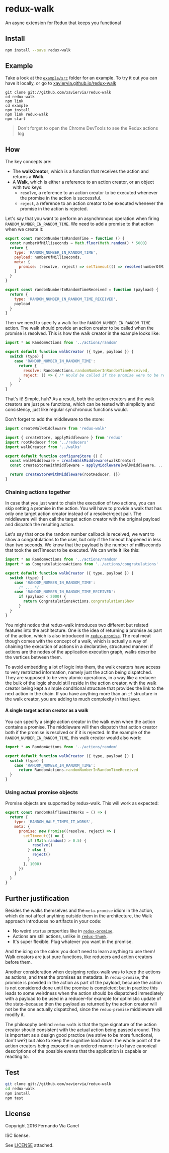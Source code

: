 # redux-walk

An async extension for Redux that keeps you functional

## Install

```sh
npm install --save redux-walk
```

## Example

Take a look at the [`example/src`](https://github.com/xaviervia/redux-walk/tree/master/example/src) folder for an example. To try it out you can have it locally, or go to [xaviervia.github.io/redux-walk](http://xaviervia.github.io/redux-walk/)

```
git clone git://github.com/xaviervia/redux-walk
cd redux-walk
npm link
cd example
npm install
npm link redux-walk
npm start
```

> Don't forget to open the Chrome DevTools to see the Redux actions log

## How

The key concepts are:

- The **walkCreator**, which is a function that receives the action and returns a **Walk**.
- A **Walk**, which is either a reference to an action creator, or an object with two keys:
  - `resolve`, a reference to an action creator to be executed whenever the promise in the action is successful.
  - `reject`, a reference to an action creator to be executed whenever the promise in the action is rejected.

Let's say that you want to perform an asynchronous operation when firing `RANDOM_NUMBER_IN_RANDOM_TIME`. We need to add a promise to that action when we create it:


```js
export const randomNumberInRandomTime = function () {
  const numberOfMilliseconds = Math.floor(Math.random() * 5000)
  return {
    type: 'RANDOM_NUMBER_IN_RANDOM_TIME',
    payload: numberOfMilliseconds,
    meta: {
      promise: (resolve, reject) => setTimeout(() => resolve(numberOfMilliseconds), numberOfMilliseconds)
    }
  }
}

export const randomNumberInRandomTimeReceived = function (payload) {
  return {
    type: 'RANDOM_NUMBER_IN_RANDOM_TIME_RECEIVED',
    payload
  }
}
```

Then we need to specify a walk for the `RANDOM_NUMBER_IN_RANDOM_TIME` action. The walk should provide an action creator to be called when the promise is resolved. This is how the walk creator in the example looks like:

```js
import * as RandomActions from '../actions/random'

export default function walkCreator ({ type, payload }) {
  switch (type) {
    case 'RANDOM_NUMBER_IN_RANDOM_TIME':
      return {
        resolve: RandomActions.randomNumberInRandomTimeReceived,
        reject: () => { /* Would be called if the promise were to be rejected */ }
      }
  }
}
```

That's it! Simple, huh? As a result, both the action creators and the walk creators are just pure functions, which can be tested with simplicity and consistency, just like regular synchronous functions would.

Don't forget to add the middleware to the store:

```js
import createWalkMiddleware from 'redux-walk'

import { createStore, applyMiddleware } from 'redux'
import rootReducer from '../reducers'
import walkCreator from '../walks'

export default function configureStore () {
  const walkMiddleware = createWalkMiddleware(walkCreator)
  const createStoreWithMiddleware = applyMiddleware(walkMiddleware, ...middlewares)(createStore)

  return createStoreWithMiddleware(rootReducer, {})
}
```

### Chaining actions together

In case that you just want to chain the execution of two actions, you can skip setting a promise in the action. You will have to provide a walk that has only one target action creator instead of a resolve/reject pair. The middleware will then call the target action creator with the original payload and dispatch the resulting action.

Let's say that once the random number callback is received, we want to show a congratulations to the user, but only if the timeout happened in less than two seconds. We know that the payload is the number of milliseconds that took the setTimeout to be executed. We can write it like this:

```js
import * as RandomActions from '../actions/random'
import * as CongratulationsActions from '../actions/congratulations'

export default function walkCreator ({ type, payload }) {
  switch (type) {
    case 'RANDOM_NUMBER_IN_RANDOM_TIME':
      /* ... */
    case 'RANDOM_NUMBER_IN_RANDOM_TIME_RECEIVED':
      if (payload < 2000) {
        return CongratulationsActions.congratulationsShow
      }
  }
}
```

You might notice that redux-walk introduces two different but related features into the architecture. One is the idea of returning a promise as part of the action, which is also introduced in [`redux-promise`](https://www.npmjs.com/package/redux-promise). The real meat though comes with the concept of a walk, which is actually a way of chaining the execution of actions in a declarative, structured manner: if actions are the nodes of the application execution graph, walks describe the vertices between them.

To avoid embedding a lot of logic into them, the walk creators have access to very restricted information, namely  just the action being dispatched. They are supposed to be very atomic operations, in a way like a reducer: the bulk of the logic should still reside in the action creator, with the walk creator being kept a simple conditional structure that provides the link to the next action in the chain. If you have anything more than an `if` structure in the walk creator, you are adding to much complexity in that layer.

#### A single target action creator as a walk

You can specify a single action creator in the walk even when the action contains a promise. The middleware will then dispatch that action creator both if the promise is resolved or if it is rejected. In the example of the `RANDOM_NUMBER_IN_RANDOM_TIME`, this walk creator would also work:

```js
import * as RandomActions from '../actions/random'

export default function walkCreator ({ type, payload }) {
  switch (type) {
    case 'RANDOM_NUMBER_IN_RANDOM_TIME':
      return RandomActions.randomNumberInRandomTimeReceived
  }
}
```

### Using actual promise objects

Promise objects are supported by redux-walk. This will work as expected:

```js
export const randomHalfTimesItWorks = () => {
  return {
    type: 'RANDOM_HALF_TIMES_IT_WORKS',
    meta: {
      promise: new Promise((resolve, reject) => {
        setTimeout(() => {
          if (Math.random() > 0.5) {
            resolve()
          } else {
            reject()
          }
        }, 1000)
      })
    }
  }
}
```

## Further justification

Besides the walks themselves and the `meta.promise` idiom in the action, which do not affect anything outside them in the architecture, the Walk approach introduces no artifacts in your code:

- No weird `status` properties like in [`redux-promise`](https://www.npmjs.com/package/redux-promise).
- Actions are still actions, unlike in [`redux-thunk`](https://www.npmjs.com/package/redux-thunk).
- It's super flexible. Plug whatever you want in the promise.

And the icing on the cake: you don't need to learn anything to use them! Walk creators are just pure functions, like reducers and action creators before them.

Another consideration when designing redux-walk was to keep the actions as actions, and treat the promises as metadata. In `redux-promise`, the promise is provided in the action as part of the payload, because the action is not considered done until the promise is completed; but in practice this leads to some weirdness when the action should be dispatched immediately with a payload to be used in a reducer–for example for optimistic update of the state–because then the payload as returned by the action creator will not be the one actually dispatched, since the `redux-promise` middleware will modify it.

The philosophy behind `redux-walk` is that the type signature of the action creator should consistent with the actual action being passed around. This is important as a design good practice (we strive to be more functional, don't we?) but also to keep the cognitive load down: the whole point of the action creators being exposed in an ordered manner is to have canonical descriptions of the possible events that the application is capable or reacting to.

## Test

```sh
git clone git://github.com/xaviervia/redux-walk
cd redux-walk
npm install
npm test
```

## License

Copyright 2016 Fernando Via Canel

ISC license.

See [LICENSE](LICENSE) attached.
